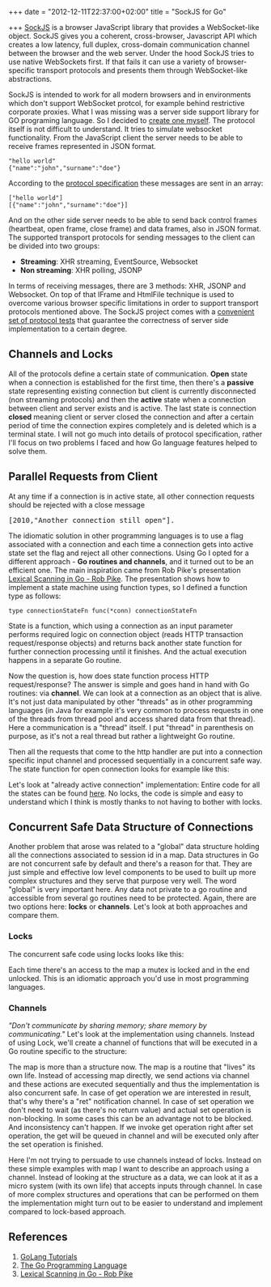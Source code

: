 +++
date = "2012-12-11T22:37:00+02:00"
title = "SockJS for Go"

+++
<a href="https://github.com/sockjs/sockjs-client" target="_blank">SockJS</a> is a browser JavaScript library that provides a WebSocket-like object. SockJS gives you a coherent, cross-browser, Javascript API which creates a low latency, full duplex, cross-domain communication channel between the browser and the web server. Under the hood SockJS tries to use native WebSockets first. If that fails it can use a variety of browser-specific transport protocols and presents them through WebSocket-like abstractions. 

<!--more-->

SockJS is intended to work for all modern browsers and in environments which don't support WebSocket protcol, for example behind restrictive corporate proxies. What I was missing was a server side support library for GO programing language. So I decided to <a href="https://github.com/igm/sockjs-go" target="_blank">create one myself</a>.  The protocol itself is not difficult to understand. It tries to simulate websocket functionality. From the JavaScript client the server needs to be able to receive frames represented in JSON format. 

	"hello world"
	{"name":"john","surname":"doe"}

According to the <a href="https://github.com/sockjs/sockjs-protocol/issues/28" target="_blank">protocol specification</a> these messages are sent in an array:

	["hello world"]
	[{"name":"john","surname":"doe"}]

And on the other side server needs to be able to send back control frames (heartbeat, open frame, close frame) and data frames, also in JSON format. The supported transport protocols for sending messages to the client can be divided into two groups:

* <b>Streaming</b>: XHR streaming, EventSource, Websocket
* <b>Non streaming</b>: XHR polling, JSONP

In terms of receiving messages, there are 3 methods: XHR, JSONP and Websocket.
On top of that IFrame and HtmlFile technique is used to overcome various browser specific limitations in order to support transport protocols mentioned above. The SockJS project comes with a <a href="https://github.com/sockjs/sockjs-protocol" target="_blank">convenient set of protocol tests</a> that guarantee the correctness of server side implementation to a certain degree.

## Channels and Locks
All of the protocols define a certain state of communication. <b>Open</b> state when a connection is established for the first time, then there's a <b>passive</b> state representing existing connection but client is currently disconnected (non streaming protocols) and then the <b>active</b> state when a connection between client and server exists and is active. The last state is connection <b>closed</b> meaning client or server closed the connection and after a certain period of time the connection expires completely and is deleted which is a terminal state. I will not go much into details of protocol specification, rather I'll focus on two problems I faced and how Go language features helped to solve them.

## Parallel Requests from Client
At any time if a connection is in active state, all other connection requests should be rejected with a close message 
<pre class="terminal">[2010,"Another connection still open"].</pre>
The idiomatic solution in other programming languages is to use a flag associated with a connection and each time a connection gets into active state set the flag and reject all other connections. Using Go I opted for a different approach - <b>Go routines and channels</b>, and it turned out to be an efficient one. The main inspiration came from Rob Pike's presentation <a href="https://www.youtube.com/watch?v=HxaD_trXwRE" targe="_blank">Lexical Scanning in Go - Rob Pike</a>. The presentation shows how to implement a state machine using function types, so I defined a function type as follows:

	type connectionStateFn func(*conn) connectionStateFn

State is a function, which using a connection as an input parameter performs required logic on connection object (reads HTTP transaction request/response objects) and returns back another state function for further connection processing until it finishes. And the actual execution happens in a separate Go routine.

<script src="https://gist.github.com/4253786.js?file=state.go"></script>Now the question is, how does state function process HTTP request/response? The answer is simple and goes hand in hand with Go routines: via <b>channel</b>. We can look at a connection as an object that is alive. It's not just data manipulated by other "threads" as in other programming languages (in Java for example it's very common to process requests in one of the threads from thread pool and access shared data from that thread). Here a communication is a "thread" itself. I put "thread" in parenthesis on purpose, as it's not a real thread but rather a lightweight Go routine. 

Then all the requests that come to the http handler are put into a connection specific input channel and processed sequentially in a concurrent safe way. The state function for open connection looks for example like this:
<script src="https://gist.github.com/4253741.js"></script> Let's look at "already active connection" implementation:
<script src="https://gist.github.com/4253724.js?file=active.go"></script>Entire code for all the states can be found <a href="https://github.com/igm/sockjs-go/blob/master/sockjs/handler.go" target="_blank">here</a>. No locks, the code is simple and easy to understand which I think is mostly thanks to not having to bother with locks.

## Concurrent Safe Data Structure of Connections
Another problem that arose was related to a "global" data structure holding all the connections associated to session id in a map. Data structures in Go are not concurrent safe by default and there's a reason for that. They are just simple and effective low level components to be used to built up more complex structures and they serve that purpose very well. The word "global" is very important here. Any data not private to a go routine and accessible from several go routines need to be protected. Again, there are two options here: <b>locks</b> or <b>channels</b>. Let's look at both approaches and compare them.
### Locks
The concurrent safe code using locks looks like this:
<script src="https://gist.github.com/4253873.js?file=locks.go"></script>Each time there's an access to the map a mutex is locked and in the end unlocked. This is an idiomatic approach you'd use in most programming languages.
### Channels
<i>"Don't communicate by sharing memory; share memory by communicating."</i> Let's look at the implementation using channels. Instead of using Lock, we'll create a channel of functions that will be executed in a Go routine specific to the structure:
<script src="https://gist.github.com/4253953.js"></script>The map is more than a structure now. The map is a routine that "lives" its own life. Instead of accessing map directly, we send actions via channel and these actions are executed sequentially and thus the implementation is also concurrent safe. In case of get operation we are interested in result, that's why there's a "ret" notification channel. In case of set operation we don't need to wait (as there's no return value) and actual set operation is non-blocking. In some cases this can be an advantage not to be blocked. And inconsistency can't happen. If we invoke get operation right after set operation, the get will be queued in channel and will be executed only after the set operation is finished.

Here I'm not trying to persuade to use channels instead of locks. Instead on these simple examples with map I want to describe an approach using a channel. Instead of looking at the structure as a data, we can look at it as a micro system (with its own life) that accepts inputs through channel. In case of more complex structures and operations that can be performed on them the implementation might turn out to be easier to understand and implement compared to lock-based approach.

## References
1. <a href="http://golangtutorials.blogspot.ie/2011/05/table-of-contents.html" target="_blank">GoLang Tutorials</a>
2. <a href="http://golang.org/" target="_blank">The Go Programming Language</a>
3. <a href="https://www.youtube.com/watch?v=HxaD_trXwRE" targe="_blank">Lexical Scanning in Go - Rob Pike</a>
